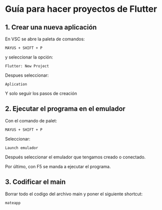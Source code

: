 # Guía para hacer proyectos de Flutter

## 1. Crear una nueva aplicación
En VSC se abre la paleta de comandos:
~~~
MAYUS + SHIFT + P
~~~
y seleccionar la opción:
~~~
Flutter: New Project
~~~

Despues seleccionar:
~~~
Aplication
~~~

Y solo seguir los pasos de creación

## 2. Ejecutar el programa en el emulador
Con el comando de palet:
~~~
MAYUS + SHIFT + P
~~~
Seleccionar:
~~~
Launch emulador
~~~
Después seleccionar el emulador que tengamos creado o conectado.

Por último, con F5 se manda a ejecutar el programa.

## 3. Codificar el main
Borrar todo el codigo del archivo main y poner el siguiente shortcut:
~~~
mateapp
~~~
